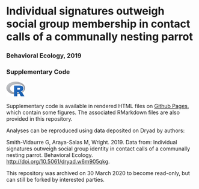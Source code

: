 # Individual signatures outweigh social group membership in contact calls of a communally nesting parrot
### Behavioral Ecology, 2019
### Supplementary Code

<img src="https://raw.githubusercontent.com/gsvidaurre/strong-individual-signatures/master/img/R_logo.png" width="50px"/>

Supplementary code is available in rendered HTML files on <a href="https://gsvidaurre.github.io/strong-individual-signatures/" target="_blank">Github Pages</a>, which contain some figures. The associated RMarkdown files are also provided in this repository.

Analyses can be reproduced using data deposited on Dryad by authors:

Smith-Vidaurre G, Araya-Salas M, Wright. 2019. Data from: Individual signatures outweigh social group identity in contact calls of a communally nesting parrot. Behavioral Ecology. http://doi.org/10.5061/dryad.w6m905qkg.

This repository was archived on 30 March 2020 to become read-only, but can still be forked by interested parties.
